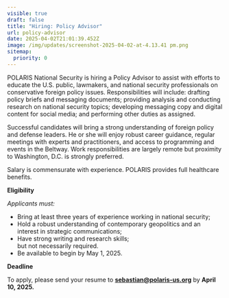 ```yaml
---
visible: true
draft: false
title: "Hiring: Policy Advisor"
url: policy-advisor
date: 2025-04-02T21:01:39.452Z
image: /img/updates/screenshot-2025-04-02-at-4.13.41 pm.png
sitemap:
  priority: 0
---
```

POLARIS National Security is hiring a Policy Advisor to assist with efforts to educate the U.S. public, lawmakers, and national security professionals on conservative foreign policy issues. Responsibilities will include: drafting policy briefs and messaging documents; providing analysis and conducting research on national security topics; developing messaging copy and digital content for social media; and performing other duties as assigned.

Successful candidates will bring a strong understanding of foreign policy and defense leaders. He or she will enjoy robust career guidance, regular meetings with experts and practitioners, and access to programming and events in the Beltway. Work responsibilities are largely remote but proximity to Washington, D.C. is strongly preferred.

Salary is commensurate with experience. POLARIS provides full healthcare benefits.

**Eligibility** 

*Applicants must:*

* ﻿﻿Bring at least three years of experience working in national security;
* ﻿﻿Hold a robust understanding of contemporary geopolitics and an interest in strategic communications;
* ﻿﻿Have strong writing and research skills;\
  but not necessarily required.
* ﻿﻿Be available to begin by May 1, 2025.

**Deadline**

To apply, please send your resume to **sebastian@polaris-us.org** by **April 10, 2025.**